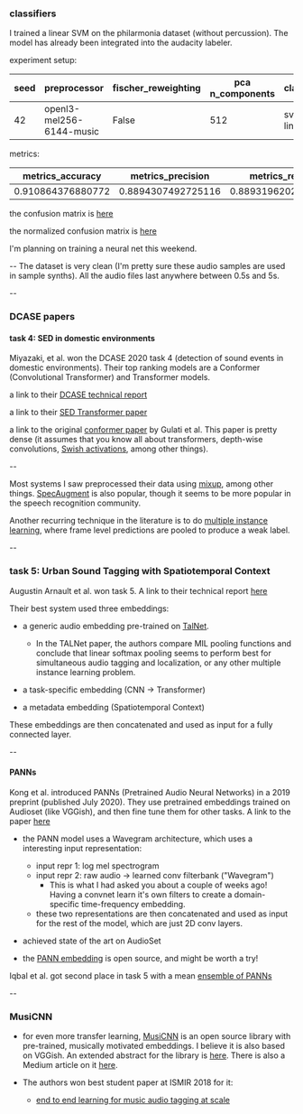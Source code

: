 ### classifiers
I trained a linear SVM on the philarmonia dataset (without percussion). The model has already been integrated into the audacity labeler. 

experiment setup:


| seed | preprocessor    | fischer_reweighting | pca n_components | classifier |
|------|-----------------|---------------------|------------------|-----------|
| 42   | openl3-mel256-6144-music | False   | 512          | svm-linear |


metrics:

| metrics_accuracy| metrics_precision  | metrics_recall     | metrics_f1        | 
|------------------------|--------------------|--------------------|-------------------| 
| 0.910864376880772      | 0.8894307492725116 | 0.8893196202437047 | 0.888798657613511 | 


the confusion matrix is [here](https://hugofloresgarcia.github.io/summer_milestones/runs/openl3_svm-linear_no-percussion/results/confusion_matrix.html)

the normalized confusion matrix is [here](https://hugofloresgarcia.github.io/summer_milestones/runs/openl3_svm-linear_no-percussion/results/confusion_matrix_normalized.html)

I'm planning on training a neural net this weekend. 

--
The dataset is very clean (I'm pretty sure these audio samples are used in sample synths). All the audio files last anywhere between 0.5s and 5s. 

--

### DCASE papers
#### task 4: SED in domestic environments

Miyazaki, et al. won the DCASE 2020 task 4 (detection of sound events in domestic environments). Their top ranking models are a Conformer (Convolutional Transformer) and Transformer models. 

a link to their [DCASE technical report](http://dcase.community/documents/challenge2020/technical_reports/DCASE2020_Miyazaki_108.pdf)

a link to their [SED Transformer paper](https://doi.org/10.1109/ICASSP40776.2020.9053609)

a link to the original [conformer paper](https://arxiv.org/pdf/2005.08100.pdf) by Gulati et al. This paper is pretty dense (it assumes that you know all about transformers, depth-wise convolutions, [Swish activations](https://arxiv.org/pdf/1710.05941.pdf), among other things). 

--

Most systems I saw preprocessed their data using [mixup](http://arxiv.org/abs/1710.09412), among other things. [SpecAugment](https://arxiv.org/pdf/1904.08779.pdf) is also popular, though it seems to be more popular in the speech recognition community. 

Another recurring technique in the literature is to do [multiple instance learning](https://doi.org/10.1016/j.artint.2013.06.003), where frame level predictions are pooled to produce a weak label.

--

### task 5: Urban Sound Tagging with Spatiotemporal Context

Augustin Arnault et al. won task 5. A link to their technical report [here](http://dcase.community/documents/challenge2020/technical_reports/DCASE2020_Arnault_70_t5.pdf)

Their best system used three embeddings:

- a generic audio embedding pre-trained on [TalNet](https://arxiv.org/pdf/1810.09050.pdf). 
	- In the TALNet paper, the authors compare MIL pooling functions and conclude that linear softmax pooling seems to perform best for simultaneous audio tagging and localization, or any other multiple instance learning problem. 

- a task-specific embedding (CNN -> Transformer)
- a metadata embedding (Spatiotemporal Context)

These embeddings are then concatenated and used as input for a fully connected layer. 

--

#### PANNs
Kong et al. introduced PANNs (Pretrained Audio Neural Networks) in a 2019 preprint (published July 2020). They use pretrained embeddings trained on Audioset (like VGGish), and then fine tune them for other tasks. A link to the paper [here](https://arxiv.org/pdf/1912.10211.pdf)

- the PANN model uses a Wavegram architecture, which uses a interesting input representation:
	- input repr 1: log mel spectrogram
	- input repr 2: raw audio -> learned conv filterbank ("Wavegram")
		- This is what I had asked you about a couple of weeks ago! Having a convnet learn it's own filters to create a domain-specific time-frequency embedding.
	- these two representations are then concatenated and used as input for the rest of the model, which are just 2D conv layers.  
- achieved state of the art on AudioSet

- the [PANN embedding](https://github.com/qiuqiangkong/audioset_tagging_cnn) is open source, and might be worth a try!

Iqbal et al. got second place in task 5 with a mean [ensemble of PANNs](http://dcase.community/documents/challenge2020/technical_reports/DCASE2020_Iqbal_38_t5.pdf)

--

### MusiCNN
- for even more transfer learning, [MusiCNN](https://github.com/jordipons/musicnn) is an open source library with pre-trained, musically motivated embeddings. I believe it is also based on VGGish. An extended abstract for the library is [here](https://arxiv.org/pdf/1909.06654.pdf).  There is also a Medium article on it [here](https://towardsdatascience.com/musicnn-5d1a5883989b). 

- The authors won best student paper at ISMIR 2018 for it: 
	- [end to end learning for music audio tagging at scale](https://arxiv.org/pdf/1711.02520.pdf)